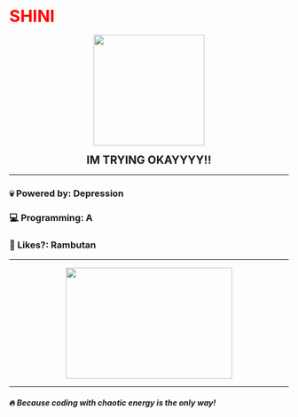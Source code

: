 ### <span style="color:red; font-weight:bold; font-size:30px;">SHINI</span>

<p align="center">
  <img src="https://media.giphy.com/media/v1.Y2lkPTc5MGI3NjExMGc2cnk0bjd1OW1tM3E3eXUzd2l1ZTZiM3R6N3ZpaWJ4dTI5OHU1YiZlcD12MV9naWZzX3NlYXJjaCZjdD1n/RjH3Jz0X3AxEk/giphy.gif" width="200" height="200"/>
</p>

<p align="center">
  <b><span style="font-size: 20px;">IM TRYING OKAYYYY!!</span></b>
</p>

---

### 💀 Powered by: Depression
### 💻 Programming: A
### 🍉 Likes?: Rambutan

---

<p align="center">
  <img src="https://media.giphy.com/media/v1.Y2lkPTc5MGI3NjExYW9mNnYwbm8xbzUxcjMzaXJ5dXowZndzMXRmd3R4ZXRvcTNvM3RtMCZlcD12MV9naWZzX3NlYXJjaCZjdD1n/jD4DwBtqZl0IM/giphy.gif" width="300" height="200"/>
</p>

---

#### 🔥 *Because coding with chaotic energy is the only way!*
